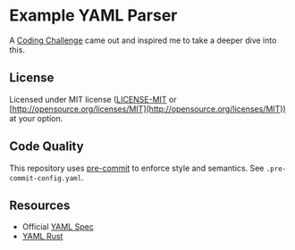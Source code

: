 # Example YAML Parser

A [Coding Challenge](https://codingchallenges.fyi/challenges/challenge-yaml) came out and inspired me to take a deeper dive into this.

## License

Licensed under MIT license ([LICENSE-MIT](https://github.com/chyh1990/yaml-rust/blob/master/LICENSE-MIT) or [http://opensource.org/licenses/MIT](http://opensource.org/licenses/MIT)) at your option.

## Code Quality

This repository uses [pre-commit](https://pre-commit.com) to enforce style and semantics. See `.pre-commit-config.yaml`.

## Resources

- Official [YAML Spec](https://yaml.org/spec/)
- [YAML Rust](https://github.com/chyh1990/yaml-rust/tree/master)